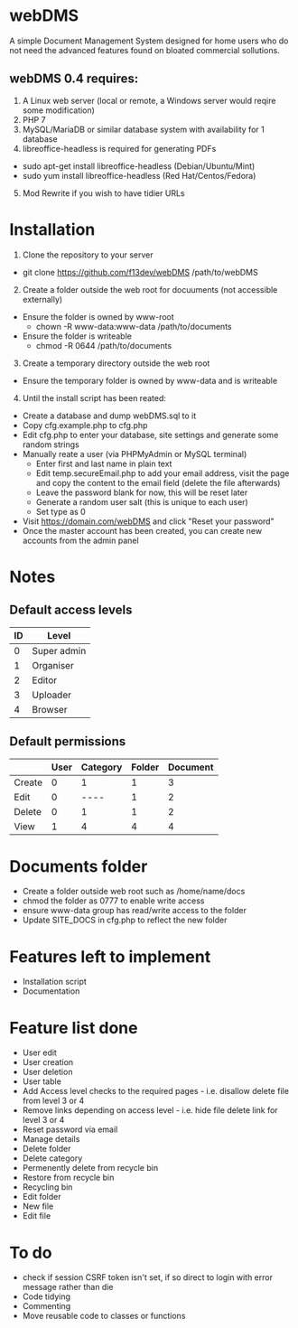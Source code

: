 # webDMS
A simple Document Management System designed for home users who do not need the advanced features found on bloated commercial sollutions.

## webDMS 0.4 requires:
1. A Linux web server (local or remote, a Windows server would reqire some modification)
2. PHP 7
3. MySQL/MariaDB or similar database system with availability for 1 database
4. libreoffice-headless is required for generating PDFs
  * sudo apt-get install libreoffice-headless (Debian/Ubuntu/Mint)
  * sudo yum install libreoffice-headless (Red Hat/Centos/Fedora)
5. Mod Rewrite if you wish to have tidier URLs

# Installation
1. Clone the repository to your server 
  * git clone https://github.com/f13dev/webDMS /path/to/webDMS
2. Create a folder outside the web root for docuuments (not accessible externally)
  * Ensure the folder is owned by www-root 
    * chown -R www-data:www-data /path/to/documents
  * Ensure the folder is writeable 
    * chmod -R 0644 /path/to/documents
3. Create a temporary directory outside the web root
  * Ensure the temporary folder is owned by www-data and is writeable
4. Until the install script has been reated:
  * Create a database and dump webDMS.sql to it
  * Copy cfg.example.php to cfg.php
  * Edit cfg.php to enter your database, site settings and generate some random strings
  * Manually reate a user (via PHPMyAdmin or MySQL terminal)
    * Enter first and last name in plain text
    * Edit temp.secureEmail.php to add your email address, visit the page and copy the content to the email field (delete the file afterwards)
    * Leave the password blank for now, this will be reset later 
    * Generate a random user salt (this is unique to each user)
    * Set type as 0
  * Visit https://domain.com/webDMS and click "Reset your password"
  * Once the master account has been created, you can create new accounts from the admin panel

# Notes
## Default access levels 
| ID | Level       |
|----|-------------|
| 0  | Super admin |
| 1  | Organiser   |
| 2  | Editor      |
| 3  | Uploader    |
| 4  | Browser     |

## Default permissions 
|          | User     | Category | Folder   | Document |
|----------|----------|----------|----------|----------|
| Create   | 0        | 1        | 1        | 3        |
| Edit     | 0        | ----     | 1        | 2        |
| Delete   | 0        | 1        | 1        | 2        |
| View     | 1        | 4        | 4        | 4        |

# Documents folder
* Create a folder outside web root such as /home/name/docs
* chmod the folder as 0777 to enable write access 
* ensure www-data group has read/write access to the folder
* Update SITE_DOCS in cfg.php to reflect the new folder


# Features left to implement
* Installation script
* Documentation

# Feature list done
* User edit
* User creation
* User deletion
* User table
* Add Access level checks to the required pages - i.e. disallow delete file from level 3 or 4
* Remove links depending on access level - i.e. hide file delete link for level 3 or 4
* Reset password via email
* Manage details
* Delete folder
* Delete category
* Permenently delete from recycle bin
* Restore from recycle bin
* Recycling bin
* Edit folder
* New file
* Edit file

# To do
* check if session CSRF token isn't set, if so direct to login with error message rather than die
* Code tidying
* Commenting
* Move reusable code to classes or functions